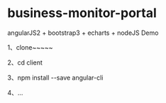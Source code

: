 # business-monitor-portal

angularJS2 + bootstrap3 + echarts + nodeJS Demo

1、clone~~~~~

2、cd client

3、npm install --save angular-cli

4、...
